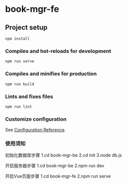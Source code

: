 # book-mgr-fe

## Project setup
```
npm install
```

### Compiles and hot-reloads for development
```
npm run serve
```

### Compiles and minifies for production
```
npm run build
```

### Lints and fixes files
```
npm run lint
```

### Customize configuration
See [Configuration Reference](https://cli.vuejs.org/config/).


### 使用须知
初始化数据库步骤
1.cd book-mgr-be
2.cd init
3.node db.js

开启服务器步骤
1.cd book-mgr-be
2.npm run dev

开启Vue页面步骤
1.cd book-mgr-fe
2.npm run serve
